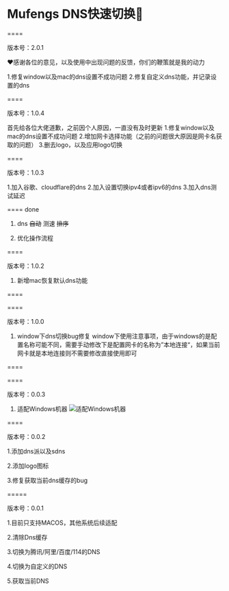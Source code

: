 # Mufengs DNS快速切换🚀

====

版本号：2.0.1

❤️感谢各位的意见，以及使用中出现问题的反馈，你们的鞭策就是我的动力

1.修复window以及mac的dns设置不成功问题
2.修复自定义dns功能，并记录设置的dns



====

版本号：1.0.4

首先给各位大佬道歉，之前因个人原因，一直没有及时更新
1.修复window以及mac的dns设置不成功问题
2.增加网卡选择功能（之前的问题很大原因是网卡名获取的问题）
3.删去logo，以及应用logo切换

====

版本号：1.0.3

1.加入谷歌、cloudflare的dns
2.加入设置切换ipv4或者ipv6的dns
3.加入dns测试延迟

====
done

1. dns ~~自动~~ 测速 ~~排序~~

2. 优化操作流程


====

版本号：1.0.2

1. 新增mac恢复默认dns功能

====

====

版本号：1.0.0

1. window下dns切换bug修复
window下使用注意事项，由于windows的是配置名称可能不同，需要手动修改下是配置网卡的名称为”本地连接“，如果当前网卡就是本地连接则不需要修改直接使用即可

====

====

版本号：0.0.3

1. 适配Windows机器
![适配Windows机器](https://s1.ax1x.com/2020/07/10/UMgGGD.png)

====

版本号：0.0.2

1.添加dns派以及sdns

2.添加logo图标

3.修复获取当前dns缓存的bug

=====

版本号：0.0.1

1.目前只支持MACOS，其他系统后续适配

2.清除Dns缓存

3.切换为腾讯/阿里/百度/114的DNS

4.切换为自定义的DNS

5.获取当前DNS